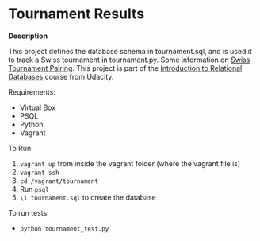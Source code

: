 # Tournament Results

**Description**

This project defines the database schema in tournament.sql, and is used it to track a Swiss tournament in tournament.py. Some information on [Swiss Tournament Pairing](https://www.wizards.com/dci/downloads/Swiss_Pairings.pdf).
This project is part of the [Introduction to Relational Databases](https://www.udacity.com/course/intro-to-relational-databases--ud197) course from Udacity.

Requirements: 

- Virtual Box
- PSQL
- Python
- Vagrant

To Run:
 
 1. `vagrant up` from inside the vagrant folder (where the vagrant file is)
 2. `vagrant ssh`
 3. `cd /vagrant/tournament`
 4. Run `psql`
 5. `\i tournament.sql` to create the database
 
 To run tests:
 
 - `python tournament_test.py`
 
